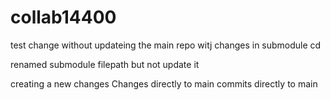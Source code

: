# collab14400
test 
change without updateing the main repo witj changes in submodule cd

renamed submodule filepath but not update it 

creating a new changes
Changes directly  to main 
commits directly to main
